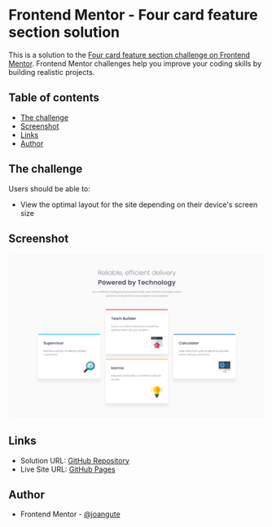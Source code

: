 # Frontend Mentor - Four card feature section solution

This is a solution to the [Four card feature section challenge on Frontend Mentor](https://www.frontendmentor.io/challenges/four-card-feature-section-weK1eFYK). Frontend Mentor challenges help you improve your coding skills by building realistic projects. 

## Table of contents

- [The challenge](#the-challenge)
- [Screenshot](#screenshot)
- [Links](#links)
- [Author](#author)

## The challenge

Users should be able to:

- View the optimal layout for the site depending on their device's screen size

## Screenshot

![Desktop Screenshot](screenshots/desktop_1440x922.png)

## Links

- Solution URL: [GitHub Repository](https://github.com/joangute/four-card-feature/)
- Live Site URL: [GitHub Pages](https://joangute.github.io/four-card-feature/)

## Author

- Frontend Mentor - [@joangute](https://www.frontendmentor.io/profile/joangute)